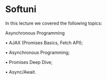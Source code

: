 # Softuni

In this lecture we covered the following topics:

Asynchronous Programming

• AJAX (Promises Basics, Fetch API);

• Asynchronous Programming;

• Promises Deep Dive;

• Async/Await.